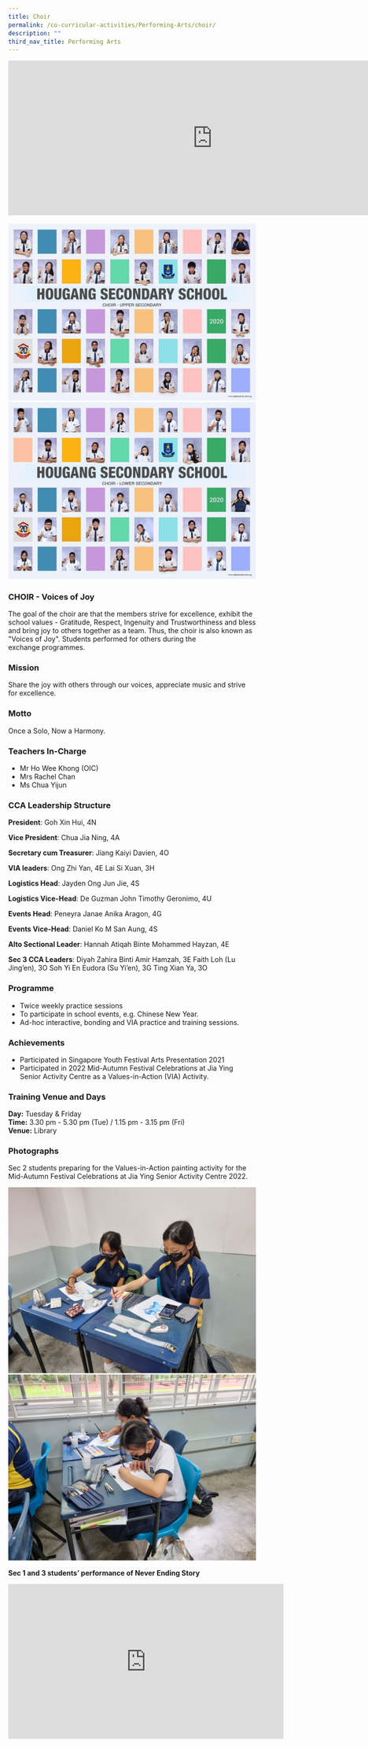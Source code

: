 ```yaml
---
title: Choir
permalink: /co-curricular-activities/Performing-Arts/choir/
description: ""
third_nav_title: Performing Arts
---
```

<center><iframe width="830" height="315" src="https://www.youtube.com/embed/v_Mne8hhMTk" title="2022 Choir Open House" frameborder="0" allow="accelerometer; autoplay; clipboard-write; encrypted-media; gyroscope; picture-in-picture" allowfullscreen></iframe></center>

![](/images/choir-upper%20i.jpeg)
![](/images/choir-lower%20i.jpeg)

### CHOIR - Voices of Joy

The goal of the choir are that the members strive for excellence, exhibit the school values - Gratitude, Respect, Ingenuity and Trustworthiness and bless and bring joy to others together as a team. Thus, the choir is also known as "Voices of Joy". Students performed for others during the exchange programmes.

### Mission

Share the joy with others through our voices, appreciate music and strive for excellence.

### Motto

Once a Solo, Now a Harmony.

### Teachers In-Charge

* Mr Ho Wee Khong (OIC)
* Mrs Rachel Chan
* Ms Chua Yijun

### CCA Leadership Structure

**President**: Goh Xin Hui, 4N

**Vice President**: Chua Jia Ning, 4A

**Secretary cum Treasurer**: Jiang Kaiyi Davien, 4O

**VIA leaders**: 
Ong Zhi Yan, 4E
Lai Si Xuan, 3H

**Logistics Head**: Jayden Ong Jun Jie, 4S

**Logistics Vice-Head**: De Guzman John Timothy Geronimo, 4U

**Events Head**: Peneyra Janae Anika Aragon, 4G

**Events Vice-Head**: Daniel Ko M San Aung, 4S

**Alto Sectional Leader**: Hannah Atiqah Binte Mohammed Hayzan, 4E

**Sec 3 CCA Leaders**:
Diyah Zahira Binti Amir Hamzah, 3E
Faith Loh (Lu Jing’en), 3O
Soh Yi En Eudora (Su Yi’en), 3G
Ting Xian Ya, 3O
  

### Programme
*   Twice weekly practice sessions
*   To participate in school events, e.g. Chinese New Year.
*   Ad-hoc interactive, bonding and VIA practice and training sessions.

### Achievements
*   Participated in Singapore Youth Festival Arts Presentation 2021
*   Participated in 2022 Mid-Autumn Festival Celebrations at Jia Ying Senior Activity Centre as a Values-in-Action (VIA) Activity.
    

### Training Venue and Days

**Day:** Tuesday & Friday   
**Time:** 3.30 pm - 5.30 pm (Tue) / 1.15 pm - 3.15 pm (Fri)   
**Venue:** Library

### Photographs

Sec 2 students preparing for the Values-in-Action painting activity for the Mid-Autumn Festival Celebrations at Jia Ying Senior Activity Centre 2022.

![](/images/Choir/Choir%201.jpg)
![](/images/Choir/Choir%202.jpg)


**Sec 1 and 3 students’ performance of Never Ending Story**
<iframe width="560" height="315" src="https://www.youtube.com/embed/8xxjiC7tFfc" title="YouTube video player" frameborder="0" allow="accelerometer; autoplay; clipboard-write; encrypted-media; gyroscope; picture-in-picture; web-share" allowfullscreen></iframe>